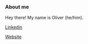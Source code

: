 ### About me

Hey there! My name is Oliver (he/him).

[Linkedin](https://www.linkedin.com/in/oliver-mclaughlin-35689219a/)

[Website](https://olwmc.github.io)
